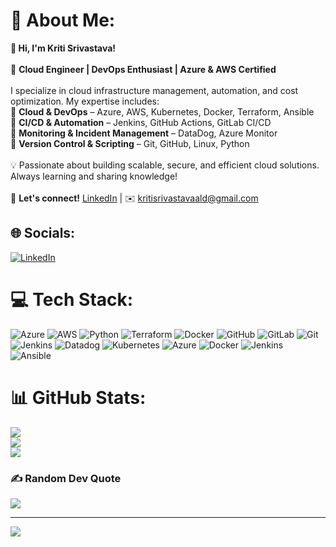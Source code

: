 # 💫 About Me:
**👋 Hi, I'm Kriti Srivastava!**  <br><br>🚀 **Cloud Engineer | DevOps Enthusiast | Azure & AWS Certified**  <br><br>I specialize in cloud infrastructure management, automation, and cost optimization. My expertise includes:  <br>🔹 **Cloud & DevOps** – Azure, AWS, Kubernetes, Docker, Terraform, Ansible  <br>🔹 **CI/CD & Automation** – Jenkins, GitHub Actions, GitLab CI/CD  <br>🔹 **Monitoring & Incident Management** – DataDog, Azure Monitor  <br>🔹 **Version Control & Scripting** – Git, GitHub, Linux, Python  <br><br>💡 Passionate about building scalable, secure, and efficient cloud solutions. Always learning and sharing knowledge!  <br><br>📌 **Let's connect!** [LinkedIn](https://www.linkedin.com/in/kriti-srivastava) | ✉️ kritisrivastavaald@gmail.com


## 🌐 Socials:
[![LinkedIn](https://img.shields.io/badge/LinkedIn-%230077B5.svg?logo=linkedin&logoColor=white)](https://linkedin.com/in/https://www.linkedin.com/in/kriti-srivastava-819753189/) 

# 💻 Tech Stack:
![Azure](https://img.shields.io/badge/azure-%230072C6.svg?style=for-the-badge&logo=microsoftazure&logoColor=white) ![AWS](https://img.shields.io/badge/AWS-%23FF9900.svg?style=for-the-badge&logo=amazon-aws&logoColor=white) ![Python](https://img.shields.io/badge/python-3670A0?style=for-the-badge&logo=python&logoColor=ffdd54) ![Terraform](https://img.shields.io/badge/terraform-%235835CC.svg?style=for-the-badge&logo=terraform&logoColor=white) ![Docker](https://img.shields.io/badge/docker-%230db7ed.svg?style=for-the-badge&logo=docker&logoColor=white) ![GitHub](https://img.shields.io/badge/github-%23121011.svg?style=for-the-badge&logo=github&logoColor=white) ![GitLab](https://img.shields.io/badge/gitlab-%23181717.svg?style=for-the-badge&logo=gitlab&logoColor=white) ![Git](https://img.shields.io/badge/git-%23F05033.svg?style=for-the-badge&logo=git&logoColor=white) ![Jenkins](https://img.shields.io/badge/jenkins-%232C5263.svg?style=for-the-badge&logo=jenkins&logoColor=white) ![Datadog](https://img.shields.io/badge/datadog-%23632CA6.svg?style=for-the-badge&logo=datadog&logoColor=white) ![Kubernetes](https://img.shields.io/badge/kubernetes-%23326ce5.svg?style=for-the-badge&logo=kubernetes&logoColor=white) ![Azure](https://img.shields.io/badge/azure-%230072C6.svg?style=for-the-badge&logo=microsoftazure&logoColor=white) ![Docker](https://img.shields.io/badge/docker-%230db7ed.svg?style=for-the-badge&logo=docker&logoColor=white) ![Jenkins](https://img.shields.io/badge/jenkins-%232C5263.svg?style=for-the-badge&logo=jenkins&logoColor=white) ![Ansible](https://img.shields.io/badge/ansible-%231A1918.svg?style=for-the-badge&logo=ansible&logoColor=white)
# 📊 GitHub Stats:
![](https://github-readme-stats.vercel.app/api?username=kritisrivastava11&theme=dark&hide_border=false&include_all_commits=false&count_private=true)<br/>
![](https://github-readme-streak-stats.herokuapp.com/?user=kritisrivastava11&theme=dark&hide_border=false)<br/>
![](https://github-readme-stats.vercel.app/api/top-langs/?username=kritisrivastava11&theme=dark&hide_border=false&include_all_commits=false&count_private=true&layout=compact)

### ✍️ Random Dev Quote
![](https://quotes-github-readme.vercel.app/api?type=horizontal&theme=radical)

---
[![](https://visitcount.itsvg.in/api?id=kritisrivastava11&icon=0&color=0)](https://visitcount.itsvg.in)

<!-- Proudly created with GPRM ( https://gprm.itsvg.in ) -->
